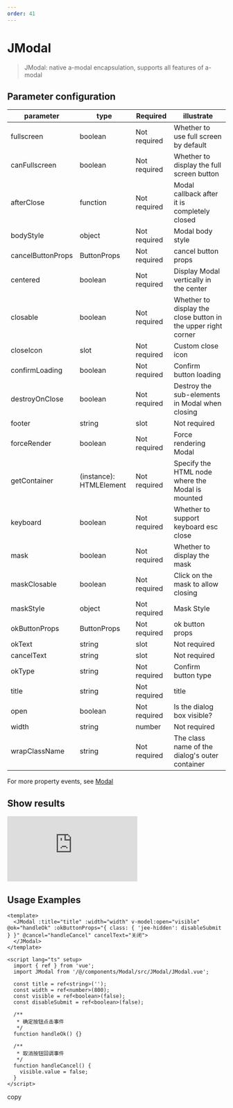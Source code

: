 ```yaml
---
order: 41
---
```


# JModal

> JModal: native a-modal encapsulation, supports all features of a-modal

## Parameter configuration

| parameter         | type                    | Required     | illustrate                                                    |
| ----------------- | ----------------------- | ------------ | ------------------------------------------------------------- |
| fullscreen        | boolean                 | Not required | Whether to use full screen by default                         |
| canFullscreen     | boolean                 | Not required | Whether to display the full screen button                     |
| afterClose        | function                | Not required | Modal callback after it is completely closed                  |
| bodyStyle         | object                  | Not required | Modal body style                                              |
| cancelButtonProps | ButtonProps             | Not required | cancel button props                                           |
| centered          | boolean                 | Not required | Display Modal vertically in the center                        |
| closable          | boolean                 | Not required | Whether to display the close button in the upper right corner |
| closeIcon         | slot                    | Not required | Custom close icon                                             |
| confirmLoading    | boolean                 | Not required | Confirm button loading                                        |
| destroyOnClose    | boolean                 | Not required | Destroy the sub-elements in Modal when closing                |
| footer            | string                  | slot         | Not required                                                  |
| forceRender       | boolean                 | Not required | Force rendering Modal                                         |
| getContainer      | (instance): HTMLElement | Not required | Specify the HTML node where the Modal is mounted              |
| keyboard          | boolean                 | Not required | Whether to support keyboard esc close                         |
| mask              | boolean                 | Not required | Whether to display the mask                                   |
| maskClosable      | boolean                 | Not required | Click on the mask to allow closing                            |
| maskStyle         | object                  | Not required | Mask Style                                                    |
| okButtonProps     | ButtonProps             | Not required | ok button props                                               |
| okText            | string                  | slot         | Not required                                                  |
| cancelText        | string                  | slot         | Not required                                                  |
| okType            | string                  | Not required | Confirm button type                                           |
| title             | string                  | Not required | title                                                         |
| open              | boolean                 | Not required | Is the dialog box visible?                                    |
| width             | string                  | number       | Not required                                                  |
| wrapClassName     | string                  | Not required | The class name of the dialog's outer container                |

For more property events, see [Modal](https://www.antdv.com/components/modal-cn#api)

## Show results

![](https://lfs.k.topthink.com/lfs/bb14e97d40c9118845cdad73c8c089ad5183de7c842fafc13f896068c67f1d4c.dat)

## Usage Examples

```
<template>
  <JModal :title="title" :width="width" v-model:open="visible" @ok="handleOk" :okButtonProps="{ class: { 'jee-hidden': disableSubmit } }" @cancel="handleCancel" cancelText="关闭">
  </JModal>
</template>

<script lang="ts" setup>
  import { ref } from 'vue';
  import JModal from '/@/components/Modal/src/JModal/JModal.vue';

  const title = ref<string>('');
  const width = ref<number>(800);
  const visible = ref<boolean>(false);
  const disableSubmit = ref<boolean>(false);

  /**
   * 确定按钮点击事件
   */
  function handleOk() {}

  /**
   * 取消按钮回调事件
   */
  function handleCancel() {
    visible.value = false;
  }
</script>
```

copy
